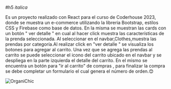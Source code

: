 #h5
_italica_

Es un proyecto realizado con React para el curso de Coderhouse 2023, donde se muestra un e-commerce utilizando la libreria Bootstrap, estilos CSS y Firebase como base de datos.
En la misma se muestran las cards con un botón " ver detalle " en cual al hacer click muestra las características de la prenda seleccionada.
Al seleccionar en el navbar,Clothes,muestra las prendas por categoría.Al realizar click en "ver detalle " se visualiza los botones para agregar al carrito. Una vez que se agrega las prendas al carrito se puede seleccionar el icono del carrito ubicado en el navbar y se despliega en la parte izquierda el detalle del carrito. En el mismo se encuentra un botón para "ir al carrito" de compras , para finalizar la compra se debe completar un formulario el cual genera el número de orden.😊

![OrganiChic](https://github.com/PaolaVega731/Organichic/assets/130715894/538c7381-f5c8-44b1-a5b5-5a6815901b12)
